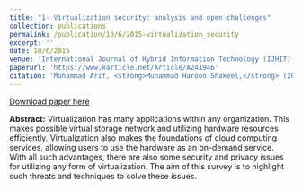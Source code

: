 ```yaml
---
title: "1- Virtualization security: analysis and open challenges"
collection: publications
permalink: /publication/10/6/2015-virtualization_security
excerpt: ''
date: 10/6/2015
venue: 'International Journal of Hybrid Information Technology (IJHIT)'
paperurl: 'https://www.earticle.net/Article/A241946'
citation: 'Muhammad Arif, <strong>Muhammad Haroon Shakeel,</strong> (2015). Virtualization security: analysis and open challenges. <i>International Journal of Hybrid Information Technology (IJHIT)</i>. 8(2).'
---
```


<a href='https://pdfs.semanticscholar.org/e750/ffcb54ab10582f34b93c62b1147c238ea6c2.pdf'>Download paper here</a>

<strong>Abstract:</strong> Virtualization has many applications within any organization. This makes possible virtual storage network and utilizing hardware resources efficiently. Virtualization also makes the foundations of cloud computing services, allowing users to use the hardware as an on-demand service. With all such advantages, there are also some security and privacy issues for utilizing any form of virtualization. The aim of this survey is to highlight such threats and techniques to solve these issues.
